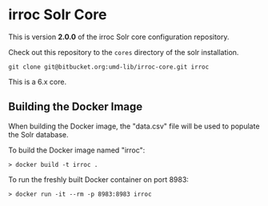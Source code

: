 irroc Solr Core
=================

This is version **2.0.0** of the irroc Solr core configuration repository.


Check out this repository to the `cores` directory of the solr installation.

```
git clone git@bitbucket.org:umd-lib/irroc-core.git irroc
```
This is a 6.x core.

## Building the Docker Image

When building the Docker image, the "data.csv" file will be used to populate
the Solr database.

To build the Docker image named "irroc": 

```
> docker build -t irroc .
```

To run the freshly built Docker container on port 8983:

```
> docker run -it --rm -p 8983:8983 irroc
```